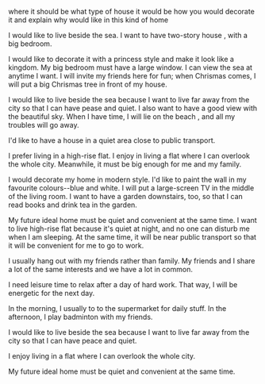where it should be
what type of house it would be
how you would decorate it
and explain why would like in this kind of home

I would like to live beside the sea.
I want to have two-story house , with a big bedroom.

I would like to decorate it with a princess style and make it look like a kingdom.
My big bedroom must have a large window. I can view the sea at anytime I want.
I will invite my friends here for fun; when Chrismas comes, I will put a big Chrismas tree in front of my house.

I would like to live beside the sea because I want to live far away from the city
so that I can have pease and quiet. I also want to have a good view with the beautiful
sky. When I have time, I will lie on the beach , and all my troubles will go away.

I'd like to have a house in a quiet area close to public transport.

I prefer living in a high-rise flat. I enjoy in living a flat where I can overlook the whole city. Meanwhile, it must be big enough for me and my family.

I would decorate my home in modern style. I'd like to paint the wall in my favourite
colours--blue and white. I will put a large-screen TV in the middle of the living room.
I want to have a garden downstairs, too, so that I can read books and drink tea in the garden.

My future ideal home must be quiet and convenient at the same time. I want to live
high-rise flat because it's quiet at night, and no one can disturb me when I am sleeping.
At the same time, it will be near public transport so that it will be convenient for me 
to go to work.


I usually hang out with my friends rather than family. My friends and I share a lot of 
the same interests and we have a lot in common.

I need leisure time to relax after a day of hard work. That way, I will be energetic for
the next day.

In the morning, I usually to to the supermarket for daily stuff. In the afternoon, I play badminton with my friends.

I would like to live beside the sea because I want to live far away from the city so that I can have peace and quiet.

I enjoy living in a flat where I can overlook the whole city.

My future ideal home must be quiet and convenient at the same time.





